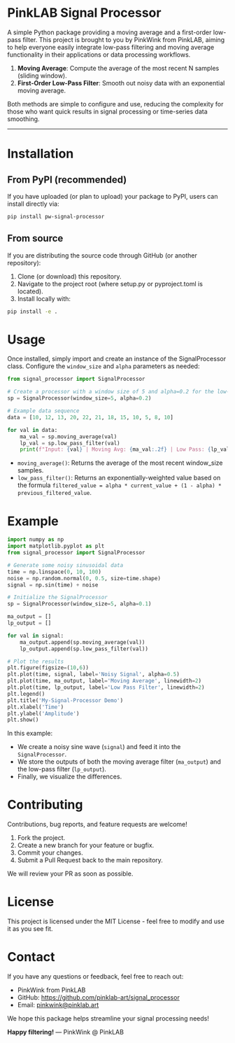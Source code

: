 # PinkLAB Signal Processor

A simple Python package providing a moving average and a first-order low-pass filter. This project is brought to you by PinkWink from PinkLAB, aiming to help everyone easily integrate low-pass filtering and moving average functionality in their applications or data processing workflows.


1. **Moving Average**: Compute the average of the most recent N samples (sliding window).
2. **First-Order Low-Pass Filter**: Smooth out noisy data with an exponential moving average.

Both methods are simple to configure and use, reducing the complexity for those who want quick results in signal processing or time-series data smoothing.

---

# Installation

## From PyPI (recommended)

If you have uploaded (or plan to upload) your package to PyPI, users can install directly via:

``` bash
pip install pw-signal-processor
```

## From source

If you are distributing the source code through GitHub (or another repository):

1. Clone (or download) this repository.
2. Navigate to the project root (where setup.py or pyproject.toml is located).
3. Install locally with:

``` bash
pip install -e .
```

# Usage
Once installed, simply import and create an instance of the SignalProcessor class. Configure the `window_size` and `alpha` parameters as needed:

``` python
from signal_processor import SignalProcessor

# Create a processor with a window size of 5 and alpha=0.2 for the low-pass filter
sp = SignalProcessor(window_size=5, alpha=0.2)

# Example data sequence
data = [10, 12, 13, 20, 22, 21, 18, 15, 10, 5, 8, 10]

for val in data:
    ma_val = sp.moving_average(val)
    lp_val = sp.low_pass_filter(val)
    print(f"Input: {val} | Moving Avg: {ma_val:.2f} | Low Pass: {lp_val:.2f}")

``` 

* `moving_average()`: Returns the average of the most recent window_size samples.
* `low_pass_filter()`: Returns an exponentially-weighted value based on the formula `filtered_value = alpha * current_value + (1 - alpha) * previous_filtered_value`.

# Example

``` python
import numpy as np
import matplotlib.pyplot as plt
from signal_processor import SignalProcessor

# Generate some noisy sinusoidal data
time = np.linspace(0, 10, 100)
noise = np.random.normal(0, 0.5, size=time.shape)
signal = np.sin(time) + noise

# Initialize the SignalProcessor
sp = SignalProcessor(window_size=5, alpha=0.1)

ma_output = []
lp_output = []

for val in signal:
    ma_output.append(sp.moving_average(val))
    lp_output.append(sp.low_pass_filter(val))

# Plot the results
plt.figure(figsize=(10,6))
plt.plot(time, signal, label='Noisy Signal', alpha=0.5)
plt.plot(time, ma_output, label='Moving Average', linewidth=2)
plt.plot(time, lp_output, label='Low Pass Filter', linewidth=2)
plt.legend()
plt.title('My-Signal-Processor Demo')
plt.xlabel('Time')
plt.ylabel('Amplitude')
plt.show()

``` 

In this example:

* We create a noisy sine wave (`signal`) and feed it into the `SignalProcessor`.
* We store the outputs of both the moving average filter (`ma_output`) and the low-pass filter (`lp_output`).
* Finally, we visualize the differences.


# Contributing

Contributions, bug reports, and feature requests are welcome!

1. Fork the project.
2. Create a new branch for your feature or bugfix.
3. Commit your changes.
4. Submit a Pull Request back to the main repository.

We will review your PR as soon as possible.

# License
This project is licensed under the MIT License - feel free to modify and use it as you see fit.

# Contact

If you have any questions or feedback, feel free to reach out:

* PinkWink from PinkLAB
* GitHub: https://github.com/pinklab-art/signal_processor
* Email: pinkwink@pinklab.art

We hope this package helps streamline your signal processing needs!

**Happy filtering!**
— PinkWink @ PinkLAB